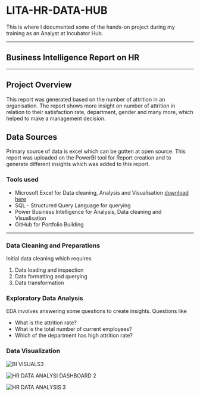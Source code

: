# LITA-HR-DATA-HUB
This is where I documented some of the hands-on project during my training as an Analyst at Incubator Hub.

---
## Business Intelligence Report on HR
---
## Project Overview
This report was generated based on the number of attrition in an organisation. The report shows more insight on number of attrition in relation to their satisfaction rate, department, gender and many more, which helped to make a management decision. 

## Data Sources

Primary source of data is excel which can be gotten at open source. This report was uploaded on the PowerBI tool for Report creation and to generate different insights which was added to this report.

### Tools used
- Microsoft Excel for Data cleaning, Analysis and Visualisation [download here](https://www.microsoft.com)
- SQL - Structured Query Language for querying
- Power Business Intelligence for Analysis, Data cleaning and Visualisation
- GitHub for Portfolio Building

---
### Data Cleaning and Preparations
  Initial data cleaning which requires 
  1. Data loading and inspection
  2. Data formatting and querying
  3. Data transformation


### Exploratory Data Analysis
EDA involves answering some questions to create insights. Questions like
- What is the attrition rate?
- What is the total number of current employees?
- Which of the department has high attrition rate?


### Data Visualization


![BI VISUALS3](https://github.com/user-attachments/assets/5e44a9cd-d56f-44f8-8701-64aa284df351)

![HR DATA ANALYSI DASHBOARD 2](https://github.com/user-attachments/assets/f2c73f88-60e7-468a-970c-4630ce3c9670)

![HR DATA ANALYSIS 3](https://github.com/user-attachments/assets/ee212c6a-1378-4bb4-9472-0a48ca39ce2d)


